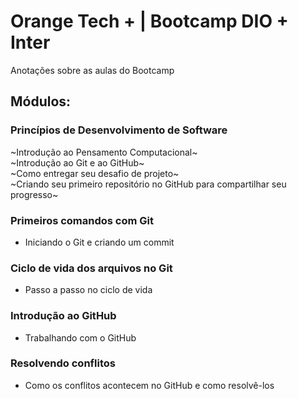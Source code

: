 # Orange Tech + | Bootcamp DIO + Inter
Anotações sobre as aulas do Bootcamp 

## Módulos:
### Princípios de Desenvolvimento de Software 
~Introdução ao Pensamento Computacional~  
~Introdução ao Git e ao GitHub~  
~Como entregar seu desafio de projeto~  
~Criando seu primeiro repositório no GitHub para compartilhar seu progresso~ 

### Primeiros comandos com Git
* Iniciando o Git e criando um commit
### Ciclo de vida dos arquivos no Git
* Passo a passo no ciclo de vida
### Introdução ao GitHub
* Trabalhando com o GitHub
### Resolvendo conflitos
* Como os conflitos acontecem no GitHub e como resolvê-los
